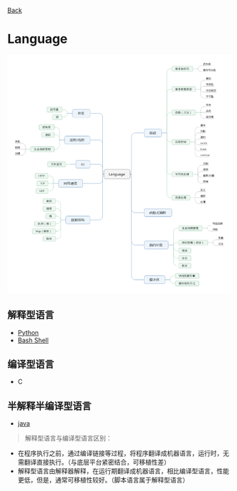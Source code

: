 [Back](/README.md)
# Language

![](/images/language/language.png)


## 解释型语言
- [Python](/language/python)
- [Bash Shell](/language/bash)

## 编译型语言
- C

## 半解释半编译型语言
- [java](/language/java)

> 解释型语言与编译型语言区别：
   - 在程序执行之前，通过编译链接等过程，将程序翻译成机器语言，运行时，无需翻译直接执行。（与底层平台紧密结合，可移植性差）
   - 解释型语言由解释器解释，在运行期翻译成机器语言，相比编译型语言，性能更低，但是，通常可移植性较好。（脚本语言属于解释型语言）


